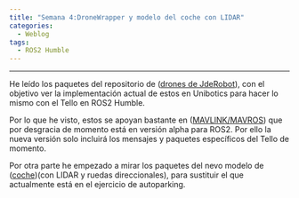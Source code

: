 ```yaml
---
title: "Semana 4:DroneWrapper y modelo del coche con LIDAR"
categories:
  - Weblog
tags:
  - ROS2 Humble
---
```


---

He leído los paquetes del repositorio de ([drones de JdeRobot](https://github.com/JdeRobot/drones/tree/noetic-devel)), con el objetivo ver la implementación actual de estos en Unibotics para hacer lo mismo con el Tello en ROS2 Humble.

Por lo que he visto, estos se apoyan bastante en ([MAVLINK/MAVROS](https://github.com/mavlink/mavros)) que por desgracia de momento está en versión alpha para ROS2. Por ello la nueva versión solo incluirá los mensajes y paquetes específicos del Tello de momento.

Por otra parte he empezado a mirar los paquetes del nevo modelo de ([coche](https://github.com/TheRoboticsClub/gsoc2022-Akshay_Narisetti/tree/lincoln_ford_camera_3Dlidar))(con LIDAR y ruedas direccionales), para sustituir el que actualmente está en el ejercicio de autoparking.

